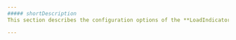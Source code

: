 ```yaml
---
##### shortDescription
This section describes the configuration options of the **LoadIndicator** widget.

---
```

